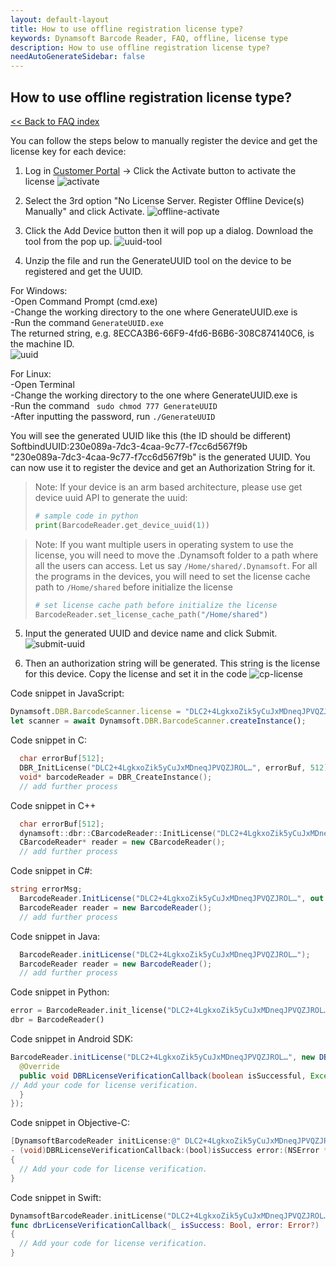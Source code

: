 ```yaml
---
layout: default-layout
title: How to use offline registration license type?
keywords: Dynamsoft Barcode Reader, FAQ, offline, license type
description: How to use offline registration license type?
needAutoGenerateSidebar: false
---
```


## How to use offline registration license type?

[<< Back to FAQ index](index.md)

You can follow the steps below to manually register the device and get the license key for each device:

1. Log in [Customer Portal](https://www.dynamsoft.com/customer/license/fullLicense) -> Click the Activate button to activate the license
   ![activate](./assets/activate.jpg)

2. Select the 3rd option "No License Server. Register Offline Device(s) Manually" and click Activate.
   ![offline-activate](./assets/offline-activate.jpg)

3. Click the Add Device button then it will pop up a dialog. Download the tool from the pop up.
   ![uuid-tool](./assets/uuid-tool.jpg)

4. Unzip the file and run the GenerateUUID tool on the device to be registered and get the UUID.<br>

For Windows:<br>
-Open Command Prompt (cmd.exe)<br>
-Change the working directory to the one where GenerateUUID.exe is<br>
-Run the command `GenerateUUID.exe`<br>
The returned string, e.g. 8ECCA3B6-66F9-4fd6-B6B6-308C874140C6, is the machine ID.<br>
![uuid](./assets/uuid.jpg)<br>

For Linux:<br>
-Open Terminal<br>
-Change the working directory to the one where GenerateUUID.exe is<br>
-Run the command ` sudo chmod 777 GenerateUUID`<br>
-After inputting the password, run `./GenerateUUID`<br>

You will see the generated UUID like this (the ID should be different)<br>
SoftbindUUID:230e089a-7dc3-4caa-9c77-f7cc6d567f9b<br>
"230e089a-7dc3-4caa-9c77-f7cc6d567f9b" is the generated UUID. You can now use it to register the device and get an Authorization String for it.<br>

> Note: If your device is an arm based architecture, please use get device uuid API to generate the uuid:
>
> ```python
> # sample code in python
> print(BarcodeReader.get_device_uuid(1))
> ```

> Note: If you want multiple users in operating system to use the license, you will need to move the .Dynamsoft folder to a path where all the users can access. Let us say `/Home/shared/.Dynamsoft`.
> For all the programs in the devices, you will need to set the license cache path to `/Home/shared` before initialize the license
>
> ```python
> # set license cache path before initialize the license
> BarcodeReader.set_license_cache_path("/Home/shared")
> ```

5. Input the generated UUID and device name and click Submit.
   ![submit-uuid](./assets/submit-uuid.jpg)

6. Then an authorization string will be generated. This string is the license for this device. Copy the license and set it in the code
   ![cp-license](./assets/cp-license.jpg)

Code snippet in JavaScript:

```javascript
Dynamsoft.DBR.BarcodeScanner.license = "DLC2+4LgkxoZik5yCuJxMDneqJPVQZJROL…";
let scanner = await Dynamsoft.DBR.BarcodeScanner.createInstance();
```

Code snippet in C:

```C
  char errorBuf[512];
  DBR_InitLicense("DLC2+4LgkxoZik5yCuJxMDneqJPVQZJROL…", errorBuf, 512);
  void* barcodeReader = DBR_CreateInstance();
  // add further process
```

Code snippet in C++

```C++
  char errorBuf[512];
  dynamsoft::dbr::CBarcodeReader::InitLicense("DLC2+4LgkxoZik5yCuJxMDneqJPVQZJROL …", errorBuf, 512);
  CBarcodeReader* reader = new CBarcodeReader();
  // add further process
```

Code snippet in C#:

```C#
string errorMsg;
  BarcodeReader.InitLicense("DLC2+4LgkxoZik5yCuJxMDneqJPVQZJROL…", out errorMsg);
  BarcodeReader reader = new BarcodeReader();
  // add further process
```

Code snippet in Java:

```Java
  BarcodeReader.initLicense("DLC2+4LgkxoZik5yCuJxMDneqJPVQZJROL…");
  BarcodeReader reader = new BarcodeReader();
  // add further process
```

Code snippet in Python:

```Python
error = BarcodeReader.init_license("DLC2+4LgkxoZik5yCuJxMDneqJPVQZJROL…")
dbr = BarcodeReader()
```

Code snippet in Android SDK:

```java
BarcodeReader.initLicense("DLC2+4LgkxoZik5yCuJxMDneqJPVQZJROL…", new DBRLicenseVerificationListener() {
  @Override
  public void DBRLicenseVerificationCallback(boolean isSuccessful, Exception e) {
// Add your code for license verification.
  }
});
```

Code snippet in Objective-C:

```Objective-C
[DynamsoftBarcodeReader initLicense:@" DLC2+4LgkxoZik5yCuJxMDneqJPVQZJROL…" verificationDelegate:self];
- (void)DBRLicenseVerificationCallback:(bool)isSuccess error:(NSError *)error
{
  // Add your code for license verification.
}
```

Code snippet in Swift:

```Swift
DynamsoftBarcodeReader.initLicense("DLC2+4LgkxoZik5yCuJxMDneqJPVQZJROL…", verificationDelegate: self)
func dbrLicenseVerificationCallback(_ isSuccess: Bool, error: Error?)
{
  // Add your code for license verification.
}
```
